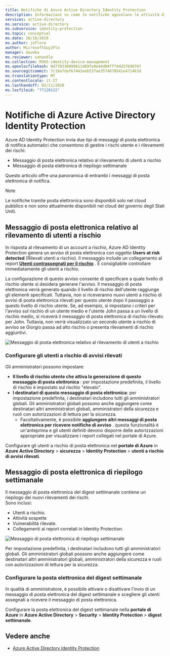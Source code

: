```yaml
---
title: Notifiche di Azure Active Directory Identity Protection
description: Informazioni su come le notifiche agevolano le attività di analisi.
services: active-directory
ms.service: active-directory
ms.subservice: identity-protection
ms.topic: conceptual
ms.date: 10/18/2019
ms.author: joflore
author: MicrosoftGuyJFlo
manager: daveba
ms.reviewer: sahandle
ms.collection: M365-identity-device-management
ms.openlocfilehash: 0d770336099611d69fa9e44d04fff4dd37696707
ms.sourcegitcommit: 7c18afdaf67442eeb537ae3574670541e471463d
ms.translationtype: MT
ms.contentlocale: it-IT
ms.lasthandoff: 02/11/2020
ms.locfileid: "77120122"
---
```

# <a name="azure-active-directory-identity-protection-notifications"></a>Notifiche di Azure Active Directory Identity Protection

Azure AD Identity Protection invia due tipi di messaggi di posta elettronica di notifica automatici che consentono di gestire i rischi utente e i rilevamenti dei rischi:

- Messaggio di posta elettronica relativo al rilevamento di utenti a rischio
- Messaggio di posta elettronica di riepilogo settimanale

Questo articolo offre una panoramica di entrambi i messaggi di posta elettronica di notifica.

>[!NOTE]
>Le notifiche tramite posta elettronica sono disponibili solo nel cloud pubblico e non sono attualmente disponibili nel cloud del governo degli Stati Uniti.

## <a name="users-at-risk-detected-email"></a>Messaggio di posta elettronica relativo al rilevamento di utenti a rischio

In risposta al rilevamento di un account a rischio, Azure AD Identity Protection genera un avviso di posta elettronica con oggetto **Users at risk detected** (Rilevati utenti a rischio). Il messaggio include un collegamento al report **[Utenti contrassegnati per il rischio](../reports-monitoring/concept-user-at-risk.md)** . È consigliabile controllare immediatamente gli utenti a rischio.

La configurazione di questo avviso consente di specificare a quale livello di rischio utente si desidera generare l'avviso. Il messaggio di posta elettronica verrà generato quando il livello di rischio dell'utente raggiunge gli elementi specificati. Tuttavia, non si riceveranno nuovi utenti a rischio di avvisi di posta elettronica rilevati per questo utente dopo il passaggio a questo livello di rischio utente. Se, ad esempio, si impostano i criteri per l'avviso sul rischio di un utente medio e l'utente John passa a un livello di rischio medio, si riceverà il messaggio di posta elettronica di rischio rilevato per John. Tuttavia, non verrà visualizzato un secondo utente a rischio di avviso se Giorgio passa ad alto rischio o presenta rilevamenti di rischio aggiuntivi.

![Messaggio di posta elettronica relativo al rilevamento di utenti a rischio](./media/howto-identity-protection-configure-notifications/01.png)

### <a name="configure-users-at-risk-detected-alerts"></a>Configurare gli utenti a rischio di avvisi rilevati

Gli amministratori possono impostare:

- **Il livello di rischio utente che attiva la generazione di questo messaggio di posta elettronica** : per impostazione predefinita, il livello di rischio è impostato sul rischio "elevato".
- **I destinatari di questo messaggio di posta elettronica**: per impostazione predefinita, i destinatari includono tutti gli amministratori globali. Gli amministratori globali possono anche aggiungere come destinatari altri amministratori globali, amministratori della sicurezza e ruoli con autorizzazioni di lettura per la sicurezza.
   - Facoltativamente, è possibile **aggiungere altri messaggi di posta elettronica per ricevere notifiche di avviso** . questa funzionalità è un'anteprima e gli utenti definiti devono disporre delle autorizzazioni appropriate per visualizzare i report collegati nel portale di Azure.

Configurare gli utenti a rischio di posta elettronica nel **portale di Azure** in **Azure Active Directory** > **sicurezza** > **Identity Protection** > **utenti a rischio di avvisi rilevati**.

## <a name="weekly-digest-email"></a>Messaggio di posta elettronica di riepilogo settimanale

Il messaggio di posta elettronica del digest settimanale contiene un riepilogo dei nuovi rilevamenti dei rischi.  
Sono inclusi:

- Utenti a rischio.
- Attività sospette
- Vulnerabilità rilevate.
- Collegamenti ai report correlati in Identity Protection.

![Messaggio di posta elettronica di riepilogo settimanale](./media/howto-identity-protection-configure-notifications/400.png)

Per impostazione predefinita, i destinatari includono tutti gli amministratori globali. Gli amministratori globali possono anche aggiungere come destinatari altri amministratori globali, amministratori della sicurezza e ruoli con autorizzazioni di lettura per la sicurezza.

### <a name="configure-weekly-digest-email"></a>Configurare la posta elettronica del digest settimanale

In qualità di amministratore, è possibile attivare o disattivare l'invio di un messaggio di posta elettronica del digest settimanale e scegliere gli utenti assegnati a ricevere il messaggio di posta elettronica.

Configurare la posta elettronica del digest settimanale nella **portale di Azure** in **Azure Active Directory** > **Security** > **Identity Protection** > **digest settimanale**.

## <a name="see-also"></a>Vedere anche

- [Azure Active Directory Identity Protection](../active-directory-identityprotection.md)

